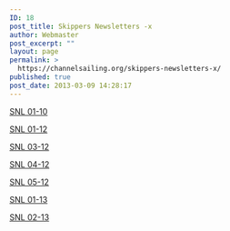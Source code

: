 ```yaml
---
ID: 18
post_title: Skippers Newsletters -x
author: Webmaster
post_excerpt: ""
layout: page
permalink: >
  https://channelsailing.org/skippers-newsletters-x/
published: true
post_date: 2013-03-09 14:28:17
---
```

<a href="//channelsailing.org/wp-content/uploads/2013/04/newsletter01-10.doc" target="_blank" rel="noopener noreferrer">SNL 01-10</a>

<a href="//channelsailing.org/wp-content/uploads/2013/04/newsletter-01-12.doc" target="_blank" rel="noopener noreferrer">SNL 01-12</a>

<a href="//channelsailing.org/wp-content/uploads/2013/04/newsletter-03-12.doc" target="_blank" rel="noopener noreferrer">SNL 03-12</a>

<a href="//channelsailing.org/wp-content/uploads/2013/04/newsletter-04-12.doc" target="_blank" rel="noopener noreferrer">SNL 04-12</a>

<a href="//channelsailing.org/wp-content/uploads/2013/04/newsletter-05-12.doc" target="_blank" rel="noopener noreferrer">SNL 05-12</a>

<a href="//channelsailing.org/wp-content/uploads/2013/03/snl-01-13-final.doc" target="_blank" rel="noopener noreferrer">SNL 01-13</a>

<a href="//channelsailing.org/wp-content/uploads/2013/04/snl-02-13.pdf" target="_blank" rel="noopener noreferrer">SNL 02-13</a>